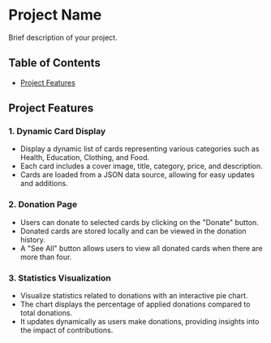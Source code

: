 # Project Name

Brief description of your project.

## Table of Contents

- [Project Features](#project-features)

## Project Features

### 1. Dynamic Card Display

- Display a dynamic list of cards representing various categories such as Health, Education, Clothing, and Food.
- Each card includes a cover image, title, category, price, and description.
- Cards are loaded from a JSON data source, allowing for easy updates and additions.

### 2. Donation Page

- Users can donate to selected cards by clicking on the "Donate" button.
- Donated cards are stored locally and can be viewed in the donation history.
- A "See All" button allows users to view all donated cards when there are more than four.

### 3. Statistics Visualization

- Visualize statistics related to donations with an interactive pie chart.
- The chart displays the percentage of applied donations compared to total donations.
- It updates dynamically as users make donations, providing insights into the impact of contributions.
